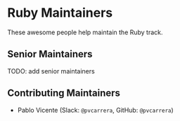 # Ruby Maintainers

These awesome people help maintain the Ruby track.

## Senior Maintainers

TODO: add senior maintainers

## Contributing Maintainers

- Pablo Vicente (Slack: `@pvcarrera`, GitHub: `@pvcarrera`)
